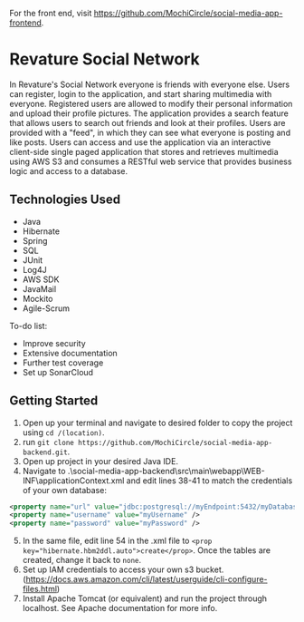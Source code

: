 For the front end, visit https://github.com/MochiCircle/social-media-app-frontend.

# Revature Social Network

In Revature's Social Network everyone is friends with everyone else. Users can register, login to the application, and start sharing multimedia with everyone. Registered users are allowed to modify their personal information and upload their profile pictures. The application provides a search feature that allows users to search out friends and look at their profiles. Users are provided with a "feed", in which they can see what everyone is posting and like posts. Users can access and use the application via an interactive client-side single paged application that stores and retrieves multimedia using AWS S3 and consumes a RESTful web service that provides business logic and access to a database.

## Technologies Used
- Java
- Hibernate
- Spring
- SQL
- JUnit
- Log4J
- AWS SDK
- JavaMail
- Mockito
- Agile-Scrum

To-do list:
- Improve security
- Extensive documentation
- Further test coverage
- Set up SonarCloud

## Getting Started
1. Open up your terminal and navigate to desired folder to copy the project using `cd /(location)`.
2. run `git clone https://github.com/MochiCircle/social-media-app-backend.git`.
3. Open up project in your desired Java IDE.
4. Navigate to .\social-media-app-backend\src\main\webapp\WEB-INF\applicationContext.xml and edit lines 38-41 to match the credentials of your own database:
```xml
<property name="url" value="jdbc:postgresql://myEndpoint:5432/myDatabase" />
<property name="username" value="myUsername" />
<property name="password" value="myPassword" />
```
5. In the same file, edit line 54 in the .xml file to `<prop key="hibernate.hbm2ddl.auto">create</prop>`. Once the tables are created, change it back to `none`.
6. Set up IAM credentials to access your own s3 bucket. (https://docs.aws.amazon.com/cli/latest/userguide/cli-configure-files.html)
7. Install Apache Tomcat (or equivalent) and run the project through localhost. See Apache documentation for more info.
